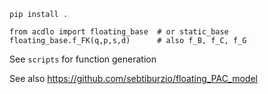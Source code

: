 ```
pip install .

from acdlo import floating_base  # or static_base
floating_base.f_FK(q,p,s,d)      # also f_B, f_C, f_G
```

See `scripts` for function generation

See also https://github.com/sebtiburzio/floating_PAC_model
